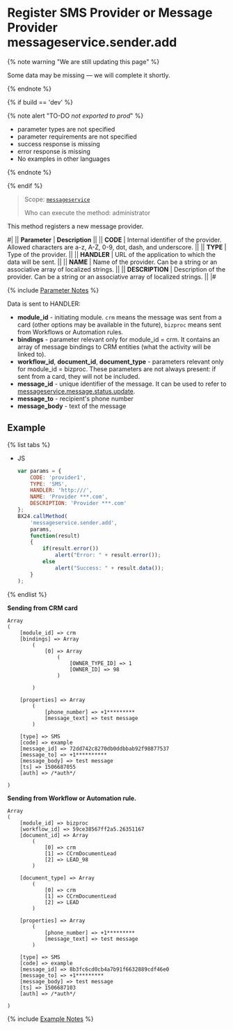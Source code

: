 # Register SMS Provider or Message Provider messageservice.sender.add

{% note warning "We are still updating this page" %}

Some data may be missing — we will complete it shortly.

{% endnote %}

{% if build == 'dev' %}

{% note alert "TO-DO _not exported to prod_" %}

- parameter types are not specified
- parameter requirements are not specified
- success response is missing
- error response is missing
- No examples in other languages

{% endnote %}

{% endif %}

> Scope: [`messageservice`](../scopes/permissions.md)
>
> Who can execute the method: administrator

This method registers a new message provider.

#|
|| **Parameter** | **Description** ||
|| **CODE** | Internal identifier of the provider. Allowed characters are a-z, A-Z, 0-9, dot, dash, and underscore. ||
|| **TYPE** | Type of the provider. ||
|| **HANDLER** | URL of the application to which the data will be sent. ||
|| **NAME** | Name of the provider. Can be a string or an associative array of localized strings. ||
|| **DESCRIPTION** | Description of the provider. Can be a string or an associative array of localized strings. ||
|#

{% include [Parameter Notes](../../_includes/required.md) %}

Data is sent to HANDLER:

- **module_id** - initiating module. `crm` means the message was sent from a card (other options may be available in the future), `bizproc` means sent from Workflows or Automation rules.
- **bindings** - parameter relevant only for module_id = crm. It contains an array of message bindings to CRM entities (what the activity will be linked to).
- **workflow_id**, **document_id**, **document_type** - parameters relevant only for module_id = bizproc. These parameters are not always present: if sent from a card, they will not be included.
- **message_id** - unique identifier of the message. It can be used to refer to [messageservice.message.status.update](messageservice-message-status-update.md).
- **message_to** - recipient's phone number
- **message_body** - text of the message

## Example

{% list tabs %}

- JS

    ```js
    var params = {
        CODE: 'provider1',
        TYPE: 'SMS',
        HANDLER: 'http:///',
        NAME: 'Provider ***.com',
        DESCRIPTION: 'Provider ***.com'
    };
    BX24.callMethod(
        'messageservice.sender.add',
        params,
        function(result)
        {
            if(result.error())
                alert("Error: " + result.error());
            else
                alert("Success: " + result.data());
        }
    );
    ```

{% endlist %}


**Sending from CRM card**

```plaintext
Array
(
    [module_id] => crm
    [bindings] => Array
        (
            [0] => Array
                (
                    [OWNER_TYPE_ID] => 1
                    [OWNER_ID] => 98
                )

        )

    [properties] => Array
        (
            [phone_number] => +1*********
            [message_text] => test message
        )

    [type] => SMS
    [code] => example
    [message_id] => 72dd742c8270db0ddbbab92f98877537
    [message_to] => +1**********
    [message_body] => test message
    [ts] => 1506687055
    [auth] => /*auth*/

)
```

**Sending from Workflow or Automation rule.**

```plaintext
Array
(
    [module_id] => bizproc
    [workflow_id] => 59ce38567ff2a5.26351167
    [document_id] => Array
        (
            [0] => crm
            [1] => CCrmDocumentLead
            [2] => LEAD_98
        )

    [document_type] => Array
        (
            [0] => crm
            [1] => CCrmDocumentLead
            [2] => LEAD
        )

    [properties] => Array
        (
            [phone_number] => +1*********
            [message_text] => test message
        )

    [type] => SMS
    [code] => example
    [message_id] => 8b3fc6cd0cb4a7b91f6632889cdf46e0
    [message_to] => +1*********
    [message_body] => test message
    [ts] => 1506687103
    [auth] => /*auth*/

)
```
{% include [Example Notes](../../_includes/examples.md) %}